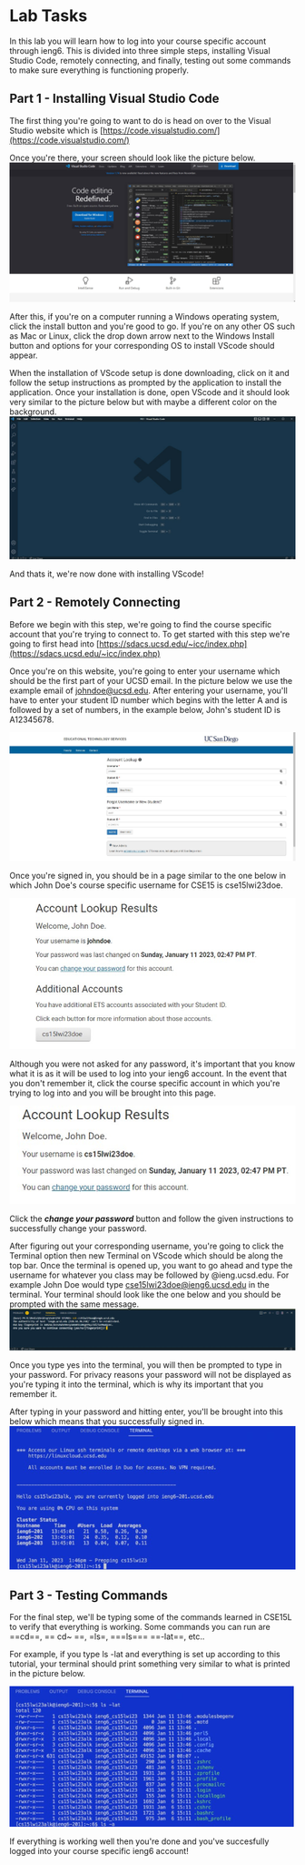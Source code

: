 # Lab Tasks
  In this lab you will learn how to log into your course specific account through ieng6. This is divided into three simple steps, installing Visual Studio Code, remotely connecting, and finally, testing out some commands to make sure everything is functioning properly.
  
## Part 1 - Installing Visual Studio Code
The first thing you're going to want to do is head on over to the Visual Studio website which is [https://code.visualstudio.com/](https://code.visualstudio.com/) 

Once you're there, your screen should look like the picture below. 
![Image](vscode1.jpg)

After this, if you're on a computer running a Windows operating system, click the install button and you're good to go. If you're on any other OS such as Mac or Linux, click the drop down arrow next to the Windows Install button and options for your corresponding OS to install VScode should appear.

When the installation of VScode setup is done downloading, click on it and follow the setup instructions as prompted by the application to install the application. 
Once your installation is done, open VScode and it should look very similar to the picture below but with maybe a different color on the background.
![Image](vscode2.jpg)

And thats it, we're now done with installing VScode!

## Part 2 - Remotely Connecting
Before we begin with this step, we're going to find the course specific account that you're trying to connect to. To get started with this step we're going to first head into [https://sdacs.ucsd.edu/~icc/index.php](https://sdacs.ucsd.edu/~icc/index.php) 

Once you're on this website, you're going to enter your username which should be the first part of your UCSD email. In the picture below we use the example email of johndoe@ucsd.edu. 
After entering your username, you'll have to enter your student ID number which begins with the letter A and is followed by a set of numbers, in the example below, John's student ID is A12345678.

![Image](accountlookup.jpg)

Once you're signed in, you should be in a page similar to the one below in which John Doe's course specific username for CSE15 is cse15lwi23doe.

![Image](account.jpg)

Although you were not asked for any password, it's important that you know what it is as it will be used to log into your ieng6 account. In the event that you don't remember it, click the course specific account in which you're trying to log into and you will be brought into this page. 

![Image](reset.jpg)

Click the ***change your password*** button and follow the given instructions to successfully change your password.


After figuring out your corresponding username, you're going to click the Terminal option then new Terminal on VScode which should be along the top bar. Once the terminal is opened up, you want to go ahead and type the username for whatever you class may be followed by @ieng.ucsd.edu. For example John Doe would type cse15lwi23doe@ieng6.ucsd.edu in the terminal. Your terminal should look like the one below and you should be prompted with the same message.
![Image](terminalnew.jpg)

Once you type yes into the terminal, you will then be prompted to type in your password. For privacy reasons your password will not be displayed as you're typing it into the terminal, which is why its important that you remember it. 

After typing in your password and hitting enter, you'll be brought into this below which means that you successfully signed in.
![Image](login.jpg)

## Part 3 - Testing Commands
For the final step, we'll be typing some of the commands learned in CSE15L to verify that everything is working. Some commands you can run are ==cd==, == cd~ ==, =ls=, ===ls=== ==-lat==, etc..

For example, if you type ls -lat and everything is set up according to this tutorial, your terminal should print something very similar to what is printed in the picture below.

![Image](command.jpg)

If everything is working well then you're done and you've succesfully logged into your course specific ieng6 account!


